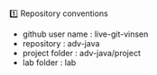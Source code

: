 :one: Repository conventions

- github user name : live-git-vinsen
- repository : adv-java
- project folder : adv-java/project
- lab folder : lab
